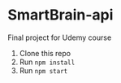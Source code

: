 # SmartBrain-api 
Final project for Udemy course

1. Clone this repo
2. Run `npm install`
3. Run `npm start`
